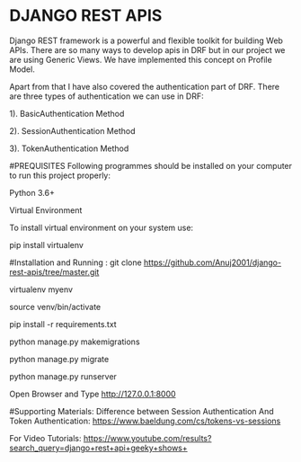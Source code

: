 # DJANGO REST APIS
Django REST framework is a powerful and flexible toolkit for building Web APIs.
There are so many ways to develop apis in DRF but in our project we are using Generic Views.
We have implemented this concept on Profile Model.


Apart from that I have also covered the authentication part of DRF.
There are three types of authentication we can use in DRF:

1). BasicAuthentication Method 

2). SessionAuthentication Method

3). TokenAuthentication Method

#PREQUISITES
Following programmes should be installed on your computer to run this project properly:

Python 3.6+

Virtual Environment

To install virtual environment on your system use:

pip install virtualenv

#Installation and Running :
git clone https://github.com/Anuj2001/django-rest-apis/tree/master.git

virtualenv myenv

source venv/bin/activate

pip install -r requirements.txt

python manage.py makemigrations

python manage.py migrate

python manage.py runserver

Open Browser and Type http://127.0.0.1:8000

#Supporting Materials:
Difference between Session Authentication And Token Authentication:
https://www.baeldung.com/cs/tokens-vs-sessions

For Video Tutorials:
https://www.youtube.com/results?search_query=django+rest+api+geeky+shows+


